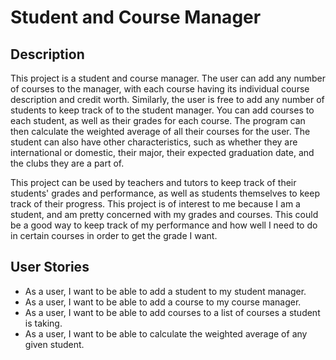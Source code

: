 # Student and Course Manager

## Description
This project is a student and course manager. The user
can add any number of courses to the manager, with each course having its individual 
course description and credit worth. Similarly, the user 
is free to add any number of students to keep track of to the student manager. 
You can add courses to each student, as well as their grades for
each course. The program can then calculate the weighted average of
all their courses for the user. The student can also have other characteristics, such
as whether they are international or domestic, their major, their expected graduation date,
and the clubs they are a part of.

This project can be used by teachers and tutors to keep track of their students'
grades and performance, as well as students themselves to
keep track of their progress. This project is of interest to me
because I am a student, and am pretty concerned with my grades
and courses. This could be a good way to keep track of my performance
and how well I need to do in certain courses in order to get the
grade I want. 
## User Stories

- As a user, I want to be able to add a student to my student manager.
- As a user, I want to be able to add a course to my course manager.
- As a user, I want to be able to add courses to a list of courses a student is taking.
- As a user, I want to be able to calculate the weighted average of any given student. 

